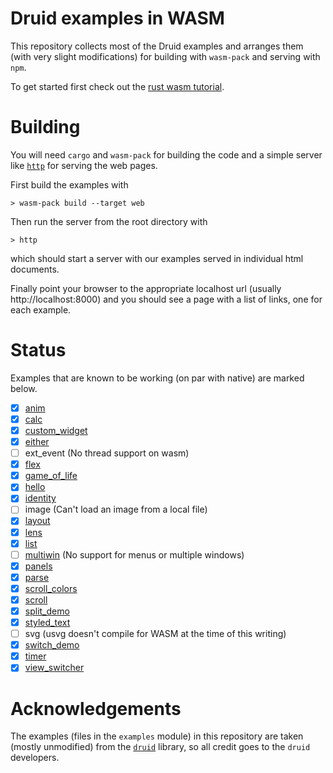 # Druid examples in WASM

This repository collects most of the Druid examples and arranges them (with very slight
modifications) for building with `wasm-pack` and serving with `npm`.

To get started first check out the [rust wasm
tutorial](https://rustwasm.github.io/docs/book/game-of-life/introduction.html).

# Building

You will need `cargo` and `wasm-pack` for building the code and a simple
server like [`http`](https://crates.io/crates/https) for serving the web pages.

First build the examples with

```
> wasm-pack build --target web
```

Then run the server from the root directory with

```
> http
```

which should start a server with our examples served in individual html documents.

Finally point your browser to the appropriate localhost url (usually http://localhost:8000) and you
should see a page with a list of links, one for each example.

# Status

Examples that are known to be working (on par with native) are marked below.

 - [x] [anim](https://elrnv.github.io/druid-wasm-examples/html/anim.html)
 - [x] [calc](https://elrnv.github.io/druid-wasm-examples/html/calc.html)
 - [x] [custom_widget](https://elrnv.github.io/druid-wasm-examples/html/custom_widget.html)
 - [x] [either](https://elrnv.github.io/druid-wasm-examples/html/either.html)
 - [ ] ext_event (No thread support on wasm)
 - [x] [flex](https://elrnv.github.io/druid-wasm-examples/html/flex.html)
 - [x] [game_of_life](https://elrnv.github.io/druid-wasm-examples/html/game_of_life.html)
 - [x] [hello](https://elrnv.github.io/druid-wasm-examples/html/hello.html)
 - [x] [identity](https://elrnv.github.io/druid-wasm-examples/html/identity.html)
 - [ ] image (Can't load an image from a local file)
 - [x] [layout](https://elrnv.github.io/druid-wasm-examples/html/layout.html)
 - [x] [lens](https://elrnv.github.io/druid-wasm-examples/html/lens.html)
 - [x] [list](https://elrnv.github.io/druid-wasm-examples/html/list.html)
 - [ ] [multiwin](https://elrnv.github.io/druid-wasm-examples/html/multiwin.html) (No support for
   menus or multiple windows)
 - [x] [panels](https://elrnv.github.io/druid-wasm-examples/html/panels.html)
 - [x] [parse](https://elrnv.github.io/druid-wasm-examples/html/parse.html)
 - [x] [scroll_colors](https://elrnv.github.io/druid-wasm-examples/html/scroll_colors.html)
 - [x] [scroll](https://elrnv.github.io/druid-wasm-examples/html/scroll.html)
 - [x] [split_demo](https://elrnv.github.io/druid-wasm-examples/html/split_demo.html)
 - [x] [styled_text](https://elrnv.github.io/druid-wasm-examples/html/styled_text.html)
 - [ ] svg (usvg doesn't compile for WASM at the time of this writing)
 - [x] [switch_demo](https://elrnv.github.io/druid-wasm-examples/html/switch_demo.html)
 - [x] [timer](https://elrnv.github.io/druid-wasm-examples/html/timer.html)
 - [x] [view_switcher](https://elrnv.github.io/druid-wasm-examples/html/view_switcher.html)

# Acknowledgements

The examples (files in the `examples` module) in this repository are taken (mostly unmodified) from
the [`druid`](https://github.com/xi-editor/druid) library, so all credit goes to the `druid` developers.
